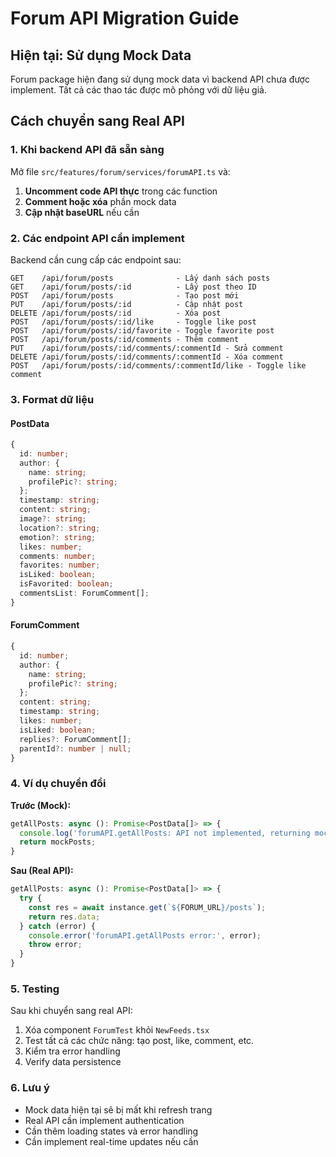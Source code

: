 # Forum API Migration Guide

## Hiện tại: Sử dụng Mock Data

Forum package hiện đang sử dụng mock data vì backend API chưa được implement. Tất cả các thao tác được mô phỏng với dữ liệu giả.

## Cách chuyển sang Real API

### 1. Khi backend API đã sẵn sàng

Mở file `src/features/forum/services/forumAPI.ts` và:

1. **Uncomment code API thực** trong các function
2. **Comment hoặc xóa** phần mock data
3. **Cập nhật baseURL** nếu cần

### 2. Các endpoint API cần implement

Backend cần cung cấp các endpoint sau:

```
GET    /api/forum/posts              - Lấy danh sách posts
GET    /api/forum/posts/:id          - Lấy post theo ID
POST   /api/forum/posts              - Tạo post mới
PUT    /api/forum/posts/:id          - Cập nhật post
DELETE /api/forum/posts/:id          - Xóa post
POST   /api/forum/posts/:id/like     - Toggle like post
POST   /api/forum/posts/:id/favorite - Toggle favorite post
POST   /api/forum/posts/:id/comments - Thêm comment
PUT    /api/forum/posts/:id/comments/:commentId - Sửa comment
DELETE /api/forum/posts/:id/comments/:commentId - Xóa comment
POST   /api/forum/posts/:id/comments/:commentId/like - Toggle like comment
```

### 3. Format dữ liệu

#### PostData
```typescript
{
  id: number;
  author: {
    name: string;
    profilePic?: string;
  };
  timestamp: string;
  content: string;
  image?: string;
  location?: string;
  emotion?: string;
  likes: number;
  comments: number;
  favorites: number;
  isLiked: boolean;
  isFavorited: boolean;
  commentsList: ForumComment[];
}
```

#### ForumComment
```typescript
{
  id: number;
  author: {
    name: string;
    profilePic?: string;
  };
  content: string;
  timestamp: string;
  likes: number;
  isLiked: boolean;
  replies?: ForumComment[];
  parentId?: number | null;
}
```

### 4. Ví dụ chuyển đổi

**Trước (Mock):**
```typescript
getAllPosts: async (): Promise<PostData[]> => {
  console.log('forumAPI.getAllPosts: API not implemented, returning mock data');
  return mockPosts;
}
```

**Sau (Real API):**
```typescript
getAllPosts: async (): Promise<PostData[]> => {
  try {
    const res = await instance.get(`${FORUM_URL}/posts`);
    return res.data;
  } catch (error) {
    console.error('forumAPI.getAllPosts error:', error);
    throw error;
  }
}
```

### 5. Testing

Sau khi chuyển sang real API:

1. Xóa component `ForumTest` khỏi `NewFeeds.tsx`
2. Test tất cả các chức năng: tạo post, like, comment, etc.
3. Kiểm tra error handling
4. Verify data persistence

### 6. Lưu ý

- Mock data hiện tại sẽ bị mất khi refresh trang
- Real API cần implement authentication
- Cần thêm loading states và error handling
- Cần implement real-time updates nếu cần
